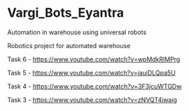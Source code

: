 # Vargi_Bots_Eyantra
Automation in warehouse using universal robots 

Robotics project for automated warehouse

Task 6 - https://www.youtube.com/watch?v=wpMdkRlMPrg

Task 5 - https://www.youtube.com/watch?v=jauiDLQpa5U

Task 4 - https://www.youtube.com/watch?v=3F3jcuWTGDw

Task 3 - https://www.youtube.com/watch?v=zNVQT4iwaig
